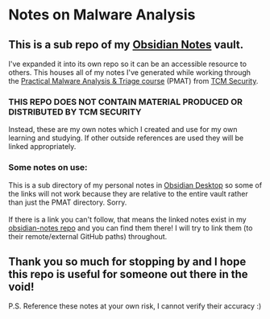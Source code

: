 # Notes on Malware Analysis
## This is a sub repo of my [Obsidian Notes](https://github.com/TrshPuppy/obsidian-notes) vault.

I've expanded it into its own repo so it can be an accessible resource to others. This houses all of my notes I've generated while working through the [Practical Malware Analysis & Triage course](https://academy.tcm-sec.com/p/practical-malware-analysis-triage) (PMAT) from [TCM Security](https://tcm-sec.com/).

### THIS REPO DOES NOT CONTAIN MATERIAL PRODUCED OR DISTRIBUTED BY TCM SECURITY

Instead, these are my own notes which I created and use for my own learning and studying. If other outside references are used they will be linked appropriately.

### Some notes on use:
This is a sub directory of my personal notes in [Obsidian Desktop](https://obsidian.md/) so some of the links will not work because they are relative to the entire vault rather than just the PMAT directory. Sorry. 
<br>
<br>
If there is a link you can't follow, that means the linked notes exist in my [obsidian-notes repo](https://github.com/TrshPuppy/obsidian-notes) and you can find them there! I will try to link them (to their remote/external GitHub paths) throughout.

## Thank you so much for stopping by and I hope this repo is useful for someone out there in the void!

P.S. Reference these notes at your own risk, I cannot verify their accuracy :)
